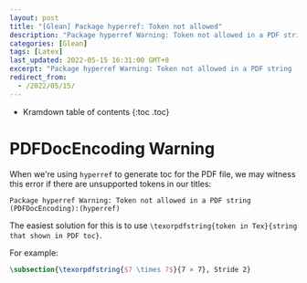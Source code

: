 ```yaml
---
layout: post
title: "[Glean] Package hyperref: Token not allowed"
description: "Package hyperref Warning: Token not allowed in a PDF string (PDFDocEncoding):(hyperref). Using \texorpdfstring to solve this."
categories: [Glean]
tags: [Latex]
last_updated: 2022-05-15 16:31:00 GMT+8
excerpt: "Package hyperref Warning: Token not allowed in a PDF string (PDFDocEncoding):(hyperref). Using \texorpdfstring to solve this."
redirect_from:
  - /2022/05/15/
---
```


* Kramdown table of contents
{:toc .toc}
# PDFDocEncoding Warning

When we're using `hyperref` to generate toc for the PDF file, we may witness this error if there are unsupported tokens in our titles:

```
Package hyperref Warning: Token not allowed in a PDF string (PDFDocEncoding):(hyperref)
```

The easiest solution for this is to use `\texorpdfstring{token in Tex}{string that shown in PDF toc}`.

For example:

```tex
\subsection{\texorpdfstring{$7 \times 7$}{7 × 7}, Stride 2}
```
